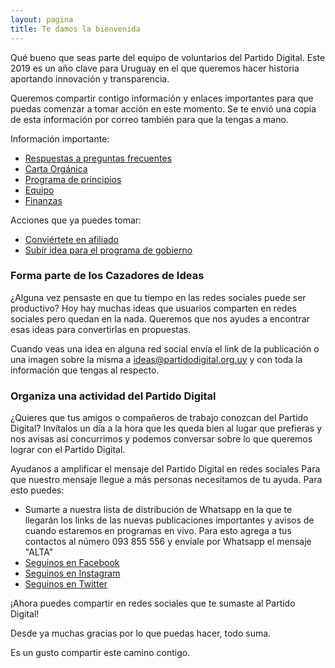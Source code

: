 ```yaml
---
layout: pagina
title: Te damos la bienvenida
---
```


Qué bueno que seas parte del equipo de voluntarios del Partido Digital. Este 2019 es un año clave para Uruguay en el que queremos hacer historia aportando innovación y transparencia.

Queremos compartir contigo información y enlaces importantes para que puedas comenzar a tomar acción en este momento. Se te envió una copia de esta información por correo también para que la tengas a mano.

Información importante:
 - [Respuestas a preguntas frecuentes](https://partidodigital.org.uy/#preguntas)
 - [Carta Orgánica](https://partidodigital.org.uy/documentos/carta-organica)
 - [Programa de principios](https://partidodigital.org.uy/documentos/programa-de-principios)
 - [Equipo](https://partidodigital.org.uy/equipo)
 - [Finanzas](https://partidodigital.org.uy/finanzas)

Acciones que ya puedes tomar:
 - [Conviértete en afiliado](https://partidodigital.org.uy/afiliaciones)
 - [Subir idea para el programa de gobierno](https://digo.mivoz.uy/new-topic?category=general&title=Escribe+un+t%C3%ADtulo+aqu%C3%AD+y+selecciona+la+categor%C3%ADa+que+mejor+aplica+para+tu+idea)

### Forma parte de los Cazadores de Ideas
¿Alguna vez pensaste en que tu tiempo en las redes sociales puede ser productivo? Hoy hay muchas ideas que usuarios comparten en redes sociales pero quedan en la nada. Queremos que nos ayudes a encontrar esas ideas para convertirlas en propuestas.

Cuando veas una idea en alguna red social envía el link de la publicación o una imagen sobre la misma a [ideas@partidodigital.org.uy](mailto:ideas@partidodigital.org.uy) y con toda la información que tengas al respecto.

### Organiza una actividad del Partido Digital
¿Quieres que tus amigos o compañeros de trabajo conozcan del Partido Digital? Invítalos un día a la hora que les queda bien al lugar que prefieras y nos avisas así concurrimos y podemos conversar sobre lo que queremos lograr con el Partido Digital.

Ayudanos a amplificar el mensaje del Partido Digital en redes sociales
Para que nuestro mensaje llegue a más personas necesitamos de tu ayuda. Para esto puedes:

 - Sumarte a nuestra lista de distribución de Whatsapp en la que te llegarán los links de las nuevas publicaciones importantes y avisos de cuando estaremos en programas en vivo. Para esto agrega a tus contactos al número 093 855 556 y envíale por Whatsapp el mensaje "ALTA"
 - [Seguinos en Facebook](https://facebook.com/PDigitalUY)
 - [Seguinos en Instagram](https://instagram.com/PDigitalUY)
 - [Seguinos en Twitter](https://twitter.com/PDigitalUY)

¡Ahora puedes compartir en redes sociales que te sumaste al Partido Digital!

Desde ya muchas gracias por lo que puedas hacer, todo suma.

Es un gusto compartir este camino contigo.